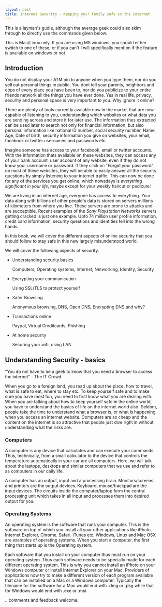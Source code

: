 ```yaml
--- 
layout: post
title: Internet Security - Keeping your family safe on the internet
---
```


This is a layman's gudie, although the average geek could also skim through to directly use the commands given below. 

This is Mac/Linux only. If you are using MS windows, you should either switch to one of these, or if you can't I will specifically mention if the feature is available on windows or not

## Introduction

You do not display your ATM pin to anyone when you type them, nor do you yell out personal things in public. You dont tell your parents, neighbors and cops of every place you have been to, nor do you publicize to your entire friends network all the things you have ever done. Yes in real life, privacy, security and personal space is very important to you. Why ignore it online?

There are plenty of tools currently avaiable now in the market that are now capable of listening to you, understanding which websites or what data you are sending across and store it for later use. The information thus extracted can be used later to search not only for financial information, but also personal information like national ID number, social security number, Name, Age, Date of birth, security information you give on websites, your email, facebook or twitter usernames and passwords etc. 

Imagine someone has access to your facebook, email or twitter accounts. With the information thats available on these websites, they can access any of your bank account, user account  of any website, even if they do not know your username or password. If they click on "Forgot your password" on most of these websites, they will be able to easily answer all the security questions by simply listening to your internet traffic.  This can now be done for any of the services you get online, which nowadays is *everything significant in your life*, maybe except for your weekly haircut or pedicure!

We are living in an internet age, everyone has access to everything. Your data along with billions of other people's data is stored on servers millions of kilometers from where you live. These servers are prone to attacks and are succeptible. Recent examples of the *Sony Playstation Networks* servers getting cracked is just one example. Upto 74 million user profile information, credit card information, security questions and identities fell into the wrong hands. 

In this book, we will cover the different aspects of online security that you should follow to stay safe in this new largely misunderstood world.

We will cover the following aspects of security.

-    Understanding security basics

     Computers, Operating systems, Internet, Networking, Identity, Security

-    Encrypting your communication 

     Using SSL/TLS to protect yourself

-    Safer Browsing

     Anonymous browsing, DNS, Open DNS, Encrypting DNS and why?

-    Transactions online 

     Paypal, Virtual Creditcards, Phishing

-    At home security 

     Securing your wifi, using LAN

## Understanding Security - basics
"You do not have to be a geek to know that you need a browser to access the internet" - The IT Crowd

When you go to a foreign land, you read up  about the place, how to travel, what is safe to eat, where to stay etc. To keep yourself safe and to make sure you have most fun, you need to first know what you are dealing with. When you are talking about  how to keep yourself safe in the online world, you have to understand the basics of life on the internet world also. Seldom, people take the time to understand what a browser is, or what is happening when you access an internet website. Computers are so cheap and the content on the internet is so attractive that people just dive right in without understanding what the risks are.

### Computers
A computer is any device that calculates and can execute your commands. Thus, technically, from a small calculator to the device that controls the temperature automatically in your car are all computers. Here, we will talk about the laptops, desktops and similar computers that we use and refer to as computers in our daily life.

A computer has an output, input and a processing brain. Monitors/screens and printers are the output devices. Keyboard, mouse/trackpad are the input devices. The circuits inside the computer/laptop form the central processing unit which takes in all input and processes them into desired output for you.

### Operating Systems
An operating system is the software that runs your computer. This is the software on top of which you install all your other applications like iPhoto, Internet Explorer, Chrome, Safari, iTunes etc. Windows, Linux and Mac OSX are examples of operating systems. When you start a computer, the first thing that starts up is the Operating system.

Each software that you install on your computer thus must run on your operating system. Thus each software needs to be specially made for each different operating system. This is why you cannot install an iPhoto on your Windows computer or install Internet Explorer on your Mac. Providers of applications now try to make a different version of each program available that can be installed on a Mac or a Windows computer. Typically the filename for the software for a Mac would end with .dmg or .pkg while that for Windows would end with .exe or .msi.

.. comments and feedback welcome. 

